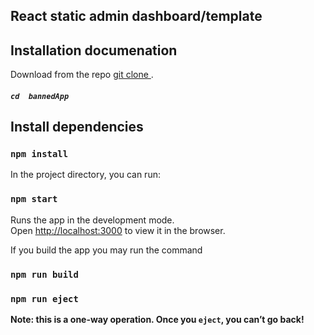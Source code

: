 <h2> React static admin dashboard/template

## Installation documenation

Download from the repo [git clone ](https://github.com/facebook/create-react-app).
##### ```cd  bannedApp```

## Install dependencies

### `npm install`

In the project directory, you can run:
### `npm start`

Runs the app in the development mode.<br />
Open [http://localhost:3000](http://localhost:3000) to view it in the browser.


If you build the app you may run the command
### `npm run build`

### `npm run eject`

**Note: this is a one-way operation. Once you `eject`, you can’t go back!**
